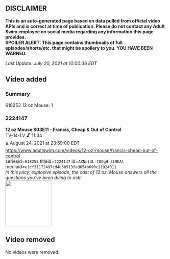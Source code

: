 ## DISCLAIMER
**This is an auto-generated page based on data pulled from official video APIs and is correct at time of publication. Please do not contact any Adult Swim employee on social media regarding any information this page provides.**  
**SPOILER ALERT: This page contains thumbnails of full episodes/shorts/etc. that might be spoilery to you. YOU HAVE BEEN WARNED.**  

_Last Update: July 20, 2021 at 10:00:36 EDT_
## Video added
### Summary
618253 12 oz Mouse: 1  
### 2224147
**12 oz Mouse S03E11 - Francis, Cheap & Out of Control**  
TV-14-LV 🔓 11:34  
⌛ August 24, 2021 at 23:59:00 EDT  
https://www.adultswim.com/videos/12-oz-mouse/francis-cheap-out-of-control  
seriesid=`618253` titleid=`2224147` id=`AXNel3L-C8QgH-t19KAt` mediaid=`e1cf31172497cd4d50513fad654b690c11924011`  
_In this juicy, explosive episode, the cast of 12 oz. Mouse answers all the questions you've been dying to ask!_  
<a href="https://media.cdn.adultswim.com/uploads/20200717/thumbnails/2_207171724462-12ozMouse_311.jpg"><img src="https://media.cdn.adultswim.com/uploads/20200717/thumbnails/2_207171724462-12ozMouse_311.jpg" height="144px" /></a>
## Video removed
No videos were removed.  
